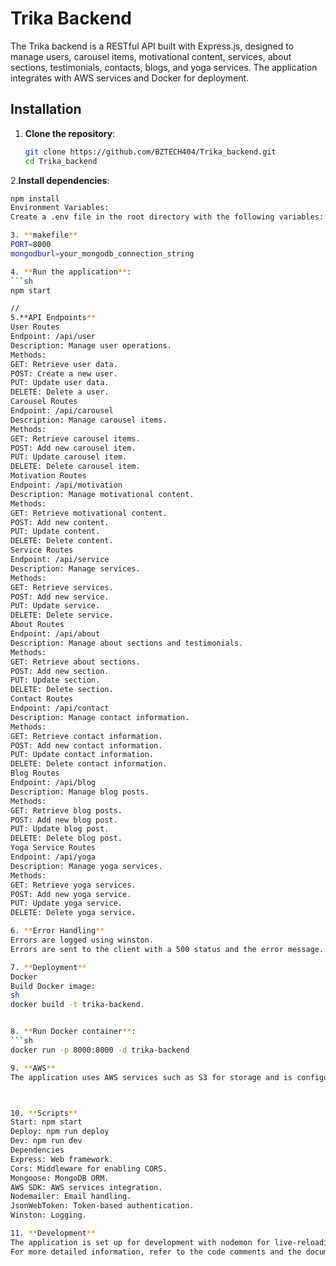 # Trika Backend

The Trika backend is a RESTful API built with Express.js, designed to manage users, carousel items, motivational content, services, about sections, testimonials, contacts, blogs, and yoga services. The application integrates with AWS services and Docker for deployment.

## Installation

1. **Clone the repository**:
   ```sh
   git clone https://github.com/BZTECH404/Trika_backend.git
   cd Trika_backend

   
2.**Install dependencies**:
```sh
npm install
Environment Variables:
Create a .env file in the root directory with the following variables:

3. **makefile**
PORT=8000
mongodburl=your_mongodb_connection_string

4. **Run the application**:
```sh
npm start

//
5.**API Endpoints**
User Routes
Endpoint: /api/user
Description: Manage user operations.
Methods:
GET: Retrieve user data.
POST: Create a new user.
PUT: Update user data.
DELETE: Delete a user.
Carousel Routes
Endpoint: /api/carousel
Description: Manage carousel items.
Methods:
GET: Retrieve carousel items.
POST: Add new carousel item.
PUT: Update carousel item.
DELETE: Delete carousel item.
Motivation Routes
Endpoint: /api/motivation
Description: Manage motivational content.
Methods:
GET: Retrieve motivational content.
POST: Add new content.
PUT: Update content.
DELETE: Delete content.
Service Routes
Endpoint: /api/service
Description: Manage services.
Methods:
GET: Retrieve services.
POST: Add new service.
PUT: Update service.
DELETE: Delete service.
About Routes
Endpoint: /api/about
Description: Manage about sections and testimonials.
Methods:
GET: Retrieve about sections.
POST: Add new section.
PUT: Update section.
DELETE: Delete section.
Contact Routes
Endpoint: /api/contact
Description: Manage contact information.
Methods:
GET: Retrieve contact information.
POST: Add new contact information.
PUT: Update contact information.
DELETE: Delete contact information.
Blog Routes
Endpoint: /api/blog
Description: Manage blog posts.
Methods:
GET: Retrieve blog posts.
POST: Add new blog post.
PUT: Update blog post.
DELETE: Delete blog post.
Yoga Service Routes
Endpoint: /api/yoga
Description: Manage yoga services.
Methods:
GET: Retrieve yoga services.
POST: Add new yoga service.
PUT: Update yoga service.
DELETE: Delete yoga service.

6. **Error Handling**
Errors are logged using winston.
Errors are sent to the client with a 500 status and the error message.

7. **Deployment**
Docker
Build Docker image:
sh
docker build -t trika-backend.


8. **Run Docker container**:
```sh
docker run -p 8000:8000 -d trika-backend

9. **AWS**
The application uses AWS services such as S3 for storage and is configured for deployment with AWS ECR and Serverless.



10. **Scripts**
Start: npm start
Deploy: npm run deploy
Dev: npm run dev
Dependencies
Express: Web framework.
Cors: Middleware for enabling CORS.
Mongoose: MongoDB ORM.
AWS SDK: AWS services integration.
Nodemailer: Email handling.
JsonWebToken: Token-based authentication.
Winston: Logging.

11. **Development**
The application is set up for development with nodemon for live-reloading.
For more detailed information, refer to the code comments and the documentation provided within each route and controller.
